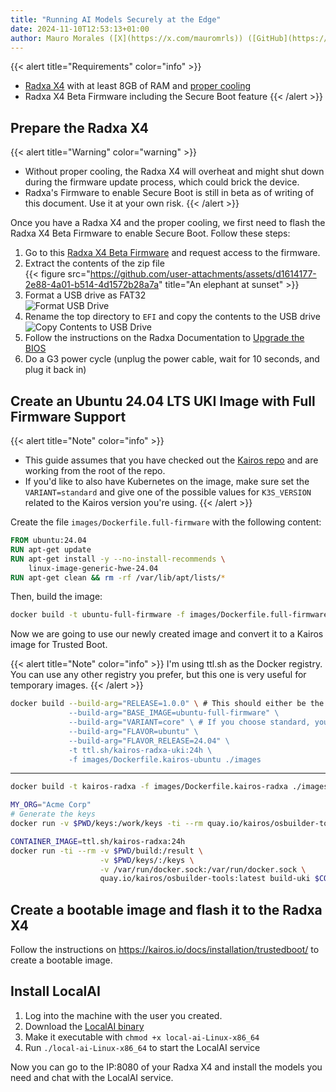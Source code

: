 ```yaml
---
title: "Running AI Models Securely at the Edge"
date: 2024-11-10T12:53:13+01:00
author: Mauro Morales ([X](https://x.com/mauromrls)) ([GitHub](https://github.com/mauromorales))
---
```


{{< alert title="Requirements" color="info" >}}
- [Radxa X4](https://radxa.com/products/x/x4/) with at least 8GB of RAM and [proper cooling](https://radxa.com/products/accessories/heatsink-for-x4)
- Radxa X4 Beta Firmware including the Secure Boot feature
{{< /alert >}}

## Prepare the Radxa X4

{{< alert title="Warning" color="warning" >}}
- Without proper cooling, the Radxa X4 will overheat and might shut down during the firmware update process, which could brick the device.
- Radxa's Firmware to enable Secure Boot is still in beta as of writing of this document. Use it at your own risk.
{{< /alert >}}

Once you have a Radxa X4 and the proper cooling, we first need to flash the Radxa X4 Beta Firmware to enable Secure Boot. Follow these steps:

1. Go to this  [Radxa X4 Beta Firmware](https://forum.radxa.com/t/enabling-secureboot/22704/15) and request access to the firmware.
2. Extract the contents of the zip file  
    {{< figure src="https://github.com/user-attachments/assets/d1614177-2e88-4a01-b514-4d1572b28a7a" title="An elephant at sunset" >}}
3. Format a USB drive as FAT32  
    ![Format USB Drive](https://github.com/user-attachments/assets/69088541-3314-4593-9495-6569c4d4a413)
3. Rename the top directory to `EFI` and copy the contents to the USB drive  
    ![Copy Contents to USB Drive](https://github.com/user-attachments/assets/3b2e73aa-fa4c-4ec6-b1ee-c5d76453d198)
5. Follow the instructions on the Radxa Documentation to [Upgrade the BIOS](https://docs.radxa.com/en/x/x4/bios/update-bios)
6. Do a G3 power cycle (unplug the power cable, wait for 10 seconds, and plug it back in)

## Create an Ubuntu 24.04 LTS UKI Image with Full Firmware Support

{{< alert title="Note" color="info" >}}
- This guide assumes that you have checked out the [Kairos repo](https://github.com/kairos-io/kairos) and are working from the root of the repo.
- If you'd like to also have Kubernetes on the image, make sure set the `VARIANT=standard` and give one of the possible values for `K3S_VERSION` related to the Kairos version you're using.
{{< /alert >}}

Create the file `images/Dockerfile.full-firmware` with the following content:

```Dockerfile
FROM ubuntu:24.04
RUN apt-get update
RUN apt-get install -y --no-install-recommends \
    linux-image-generic-hwe-24.04
RUN apt-get clean && rm -rf /var/lib/apt/lists/*
```

Then, build the image:

```bash
docker build -t ubuntu-full-firmware -f images/Dockerfile.full-firmware ./images
```

Now we are going to use our newly created image and convert it to a Kairos image for Trusted Boot.

{{< alert title="Note" color="info" >}}
I'm using ttl.sh as the Docker registry. You can use any other registry you prefer, but this one is very useful for temporary images.
{{< /alert >}}

```bash
docker build --build-arg="RELEASE=1.0.0" \ # This should either be the version of Kairos that you're based on, or your own version
             --build-arg="BASE_IMAGE=ubuntu-full-firmware" \
             --build-arg="VARIANT=core" \ # If you choose standard, you need to set K3S_VERSION in the same way
             --build-arg="FLAVOR=ubuntu" \
             --build-arg="FLAVOR_RELEASE=24.04" \
             -t ttl.sh/kairos-radxa-uki:24h \
             -f images/Dockerfile.kairos-ubuntu ./images
```

---

```bash
docker build -t kairos-radxa -f images/Dockerfile.kairos-radxa ./images/
```

```bash
MY_ORG="Acme Corp"
# Generate the keys
docker run -v $PWD/keys:/work/keys -ti --rm quay.io/kairos/osbuilder-tools:latest genkey "$MY_ORG" --expiration-in-days 365 -o /work/keys
```

```bash
CONTAINER_IMAGE=ttl.sh/kairos-radxa:24h
docker run -ti --rm -v $PWD/build:/result \
                    -v $PWD/keys/:/keys \
                    -v /var/run/docker.sock:/var/run/docker.sock \
                    quay.io/kairos/osbuilder-tools:latest build-uki $CONTAINER_IMAGE -t iso -d /result/ -k /keys
```


## Create a bootable image and flash it to the Radxa X4

Follow the instructions on https://kairos.io/docs/installation/trustedboot/ to create a bootable image.

## Install LocalAI

1. Log into the machine with the user you created.
2. Download the [LocalAI binary](https://github.com/mudler/LocalAI/releases/download/v2.22.1/local-ai-Linux-x86_64)
3. Make it executable with `chmod +x local-ai-Linux-x86_64`
4. Run `./local-ai-Linux-x86_64` to start the LocalAI service

Now you can go to the IP:8080 of your Radxa X4 and install the models you need and chat with the LocalAI service.
